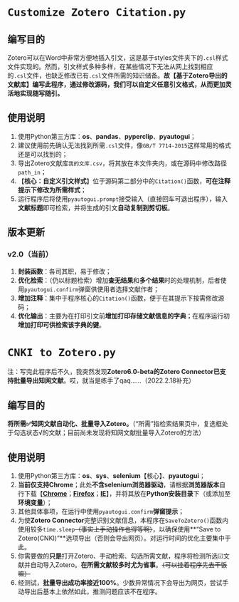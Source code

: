 # `Customize Zotero Citation.py`

## 编写目的

Zotero可以在Word中非常方便地插入引文，这是基于styles文件夹下的`.csl`样式文件实现的。然而，引文样式多种多样，在某些情况下无法从网上找到相应的`.csl`文件，也缺乏修改已有`.csl`文件所需的知识储备。**故【基于Zotero导出的文献库】编写此程序，通过修改源码，我们可以自定义任意引文格式，从而更加灵活地实现随写随引。**

## 使用说明

1. 使用Python第三方库：**os**、**pandas**、**pyperclip**、**pyautogui**；
2. 建议使用前先确认无法找到所需`.csl`文件，像`GB/T 7714-2015`这样常用的格式还是可以找到的；
3. 导出Zotero文献库`我的文库.csv`，将其放在本文件夹内，或在源码中修改路径`path_in`；
4. 【**核心：自定义引文样式**】位于源码第二部分中的`Citation()`函数，**可在注释提示下修改为所需样式**；
5. 运行程序后将使用`pyautogui.prompt`接受输入（直接回车可退出程序），输入**文献标题**即可检索，并将生成的引文**自动复制到剪切板**。

## 版本更新

### v2.0（当前）

1. **封装函数**：各司其职，易于修改；
2. **优化检索**：（仍以标题检索）增加**查无结果**和**多个结果**时的处理机制，后者使用`pyautogui.confirm`弹窗供使用者选择文献作者；
3. **增加注释**：集中于程序核心的`Citation()`函数，便于在其提示下按需修改源码；
4. **优化输出**：主要为在打印引文前**增加打印存储文献信息的字典**；在程序运行初**增加打印可供检索该字典的键**。

# `CNKI to Zotero.py`

注：写完此程序后不久，我突然发现**Zotero6.0-beta的Zotero Connector已支持批量导出知网文献**。哎，就当是练手了qaq……（2022.2.18补充）

## 编写目的

**将所需:white_check_mark:知网文献自动化、批量导入Zotero。**（“所需”指检索结果页中，复选框处于勾选状态√的文献；目前尚未发现将知网文献批量导入Zotero的方法）

## 使用说明

1. 使用Python第三方库：**os**、**sys**、**selenium**【核心】、**pyautogui**；
2. **当前仅支持Chrome**；此处**不含selenium浏览器驱动**，请根据**浏览器版本**自行下载【[**Chrome**](http://chromedriver.storage.googleapis.com/index.html)；[**Firefox**](https://github.com/mozilla/geckodriver/releases/)；[**IE**](http://selenium-release.storage.googleapis.com/index.html)】，并将其放在**Python安装目录**下（或添加至**环境变量**）；
3. 其他具体事项，在运行中使用`pyautogui.confirm`**弹窗提示**；
4. 为使**Zotero Connector**完整识别文献信息，本程序在`SaveToZotero()`函数内使用较多`time.sleep`~~（事实上手动操作也得等啊）~~，以确保使用**“Save to Zotero(CNKI)”**选项导出（否则会导出网页）。对运行时间的优化主要集中于此。
5. 你需要做的**只是**打开Zotero、手动检索、勾选所需文献，程序将检测所选☑文献并自动导入Zotero。**在所需文献较多时尤为省事**。~~（可以挂着程序先去干饭嘛）~~
6. 经测试，**批量导出成功率接近100%**。少数异常情况下会导出为网页，尝试手动导出后基本上依然如此，推测问题应该不在程序。
